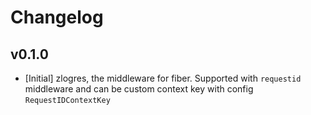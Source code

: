 # Changelog

## v0.1.0

- [Initial] zlogres, the middleware for fiber. Supported with `requestid` middleware and can be custom context key with config `RequestIDContextKey`

